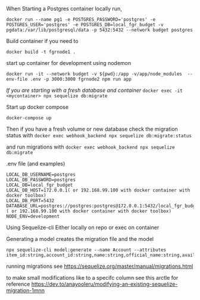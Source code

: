 
When Starting a Postgres container locally run,
```
docker run --name pg1 -e POSTGRES_PASSWORD='postgres' -e POSTGRES_USER='postgres' -e POSTGRES_DB=local_fgr_budget -v pgdata:/var/lib/postgresql/data -p 5432:5432 --network budget postgres
```



Build container if you need to
```
docker build -t fgrnode1 .
```

start up container for development using nodemon
```
docker run -it --network budget -v ${pwd}:/app -v/app/node_modules  --env-file .env -p 3000:3000 fgrnode2 npm run app
```

*If you are starting with a fresh database and container*
`docker exec -it <mycontainer> npx sequelize db:migrate`




Start up docker compose
```
docker-compose up
```

Then if you have a fresh volume or new database check the migration status with `docker exec webhook_backend npx sequelize db:migrate:status`

and run migrations with `docker exec webhook_backend npx sequelize db:migrate`




.env file (and examples)

```
LOCAL_DB_USERNAME=postgres
LOCAL_DB_PASSWORD=postgres
LOCAL_DB=local_fgr_budget
LOCAL_DB_HOST=172.0.0.1( or 192.168.99.100 with docker container with docker toolbox)
LOCAL_DB_PORT=5432
DATABASE_URL=postgres://postgres:postgres@172.0.0.1:5432/local_fgr_budget ( or 192.168.99.100 with docker container with docker toolbox)
NODE_ENV=development
```

Using Sequelize-cli
Either locally on repo or exec on container

Generating a model creates the migration file and the model
```
npx sequelize-cli model:generate --name Account --attributes item_id:string,account_id:string,name:string,official_name:string,available_balence:double,current_balence:double
```

running migrations
see https://sequelize.org/master/manual/migrations.html

to make small modifications like to a specifc column see this arctle for reference
https://dev.to/anayooleru/modifying-an-existing-sequelize-migration-1mnn